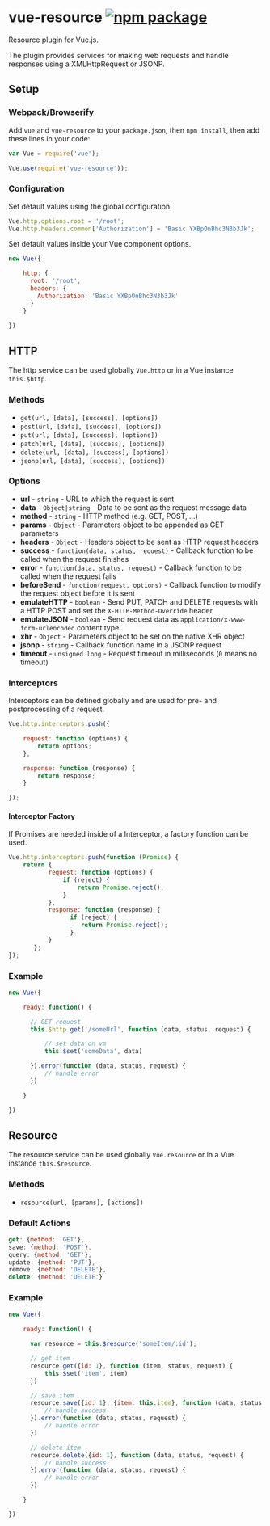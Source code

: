 # vue-resource [![npm package](https://img.shields.io/npm/v/vue-resource.svg)](https://www.npmjs.com/package/vue-resource)

Resource plugin for Vue.js.

The plugin provides services for making web requests and handle responses using a XMLHttpRequest or JSONP.

## Setup

### Webpack/Browserify

Add `vue` and `vue-resource` to your `package.json`, then `npm install`, then add these lines in your code:

```javascript
var Vue = require('vue');

Vue.use(require('vue-resource'));
```

### Configuration

Set default values using the global configuration.

```javascript
Vue.http.options.root = '/root';
Vue.http.headers.common['Authorization'] = 'Basic YXBpOnBhc3N3b3Jk';
```

Set default values inside your Vue component options.

```javascript
new Vue({

    http: {
      root: '/root',
      headers: {
        Authorization: 'Basic YXBpOnBhc3N3b3Jk'
      }
    }

})
```

## HTTP

The http service can be used globally `Vue.http` or in a Vue instance `this.$http`.

### Methods

* `get(url, [data], [success], [options])`
* `post(url, [data], [success], [options])`
* `put(url, [data], [success], [options])`
* `patch(url, [data], [success], [options])`
* `delete(url, [data], [success], [options])`
* `jsonp(url, [data], [success], [options])`

### Options

* **url** - `string` - URL to which the request is sent
* **data** - `Object|string` - Data to be sent as the request message data
* **method** - `string` - HTTP method (e.g. GET, POST, ...)
* **params** - `Object` - Parameters object to be appended as GET parameters
* **headers** - `Object` - Headers object to be sent as HTTP request headers
* **success** - `function(data, status, request)` - Callback function to be called when the request finishes
* **error** - `function(data, status, request)` - Callback function to be called when the request fails
* **beforeSend** - `function(request, options)` - Callback function to modify the request object before it is sent
* **emulateHTTP** - `boolean` - Send PUT, PATCH and DELETE requests with a HTTP POST and set the `X-HTTP-Method-Override` header
* **emulateJSON** - `boolean` -  Send request data as `application/x-www-form-urlencoded` content type
* **xhr** - `Object` - Parameters object to be set on the native XHR object
* **jsonp** - `string` - Callback function name in a JSONP request
* **timeout** - `unsigned long` - Request timeout in milliseconds (`0` means no timeout)

### Interceptors

Interceptors can be defined globally and are used for pre- and postprocessing of a request.

```javascript
Vue.http.interceptors.push({

    request: function (options) {
        return options;
    },

    response: function (response) {
        return response;
    }

});
```

#### Interceptor Factory

If Promises are needed inside of a Interceptor, a factory function can be used.

```javascript
Vue.http.interceptors.push(function (Promise) {
    return {
           request: function (options) {
               if (reject) {
                   return Promise.reject();
               }
           },
           response: function (response) {
                 if (reject) {
                    return Promise.reject();
                 }
           }
       };
});
```

### Example

```javascript
new Vue({

    ready: function() {

      // GET request
      this.$http.get('/someUrl', function (data, status, request) {

          // set data on vm
          this.$set('someData', data)

      }).error(function (data, status, request) {
          // handle error
      })

    }

})
```

## Resource

The resource service can be used globally `Vue.resource` or in a Vue instance `this.$resource`.

### Methods

* `resource(url, [params], [actions])`

### Default Actions

```javascript
get: {method: 'GET'},
save: {method: 'POST'},
query: {method: 'GET'},
update: {method: 'PUT'},
remove: {method: 'DELETE'},
delete: {method: 'DELETE'}
```

### Example
```javascript
new Vue({

    ready: function() {

      var resource = this.$resource('someItem/:id');

      // get item
      resource.get({id: 1}, function (item, status, request) {
          this.$set('item', item)
      })

      // save item
      resource.save({id: 1}, {item: this.item}, function (data, status, request) {
          // handle success
      }).error(function (data, status, request) {
          // handle error
      })

      // delete item
      resource.delete({id: 1}, function (data, status, request) {
          // handle success
      }).error(function (data, status, request) {
          // handle error
      })

    }

})
```
